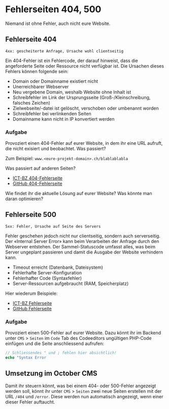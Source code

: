 # Fehlerseiten 404, 500

Niemand ist ohne Fehler, auch nicht eure Website.

## Fehlerseite 404

`4xx: gescheiterte Anfrage, Ursache wohl clientseitig`

Ein 404-Fehler ist ein Fehlercode, der darauf hinweist, dass die angeforderte Seite oder Ressource nicht verfügbar ist. Die Ursachen dieses Fehlers können folgende sein:

* Domain oder Domainname existiert nicht
* Unerreichbarer Webserver
* Neu vergebene Domain, weshalb Website ohne Inhalt ist
* Schreibfehler im Link der Ursprungsseite (Groß-/Kleinschreibung, falsches Zeichen)
* Zielwebseite/-datei ist gelöscht, verschoben oder umbenannt worden
* Schreibfehler bei verlinkenden Seiten
* Domainname kann nicht in IP konvertiert werden

### Aufgabe
Provoziert einen 404-Fehler auf eurer Website, in dem ihr eine URL aufruft, die nicht exisiert und beobachtet. Was passiert?

Zum Beispiel: `www.<eure-projekt-domain>.ch/blablablabla`

Was passiert auf anderen Seiten?
* [ICT-BZ 404-Fehlerseite](https://www.ict-bz.ch/blablablabla)
* [GitHub 404-Fehlerseite](https://github.com/_blablabla)

Wie findet ihr die aktuelle Lösung auf eurer Website? Was könnte man daran optimieren?

## Fehlerseite 500

`5xx: Fehler, Ursache auf Seite des Servers`

Fehler geschehen jedoch nicht nur clientseitig, sondern auch serverseitig. Der «Internal Server Error» kann beim Verarbeiten der Anfrage durch den Webserver entstehen. Der Sammel-Statuscode umfasst alles, was beim Server ungeplant passieren und damit die Ausgabe der Website verhindern kann. 

* Timeout erreicht (Datenbank, Dateisystem)
* Fehlerhafte Server-Konfiguration
* Fehlerhafter Code (Syntaxfehler)
* Server-Ressourcen aufgebraucht (RAM, Speicherplatz)

Hier wiederum Beispiele:
* [ICT-BZ Fehlerseite](https://www.ict-bz.ch/500)
* [GitHub Fehlerseite](https://github.com/500)

### Aufgabe

Provoziert einen 500-Fehler auf eurer Website. Dazu könnt ihr im Backend unter `CMS` > `Seiten` im `Code` Tab des Codeeditors ungültigen PHP-Code einfügen und die Seite anschliessend aufrufen:

```php
// Schliessendes " und ; fehlen hier absichtlich!
echo "Syntax Error
```

## Umsetzung im October CMS

Damit ihr steuern könnt, was bei einem 404- oder 500-Fehler angezeigt werden soll, könnt ihr unter `CMS` > `Seiten` zwei neue Seiten erstellen mit der URL `/404` und `/error`. Diese werden nun automatisch angezeigt, wenn einer dieser Fehler auftaucht.
